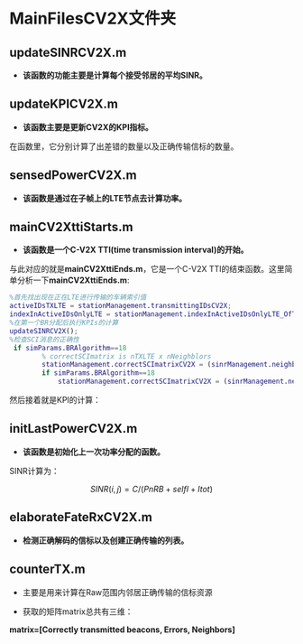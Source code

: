 # MainFilesCV2X文件夹

## updateSINRCV2X.m

- **该函数的功能主要是计算每个接受邻居的平均SINR。**

## updateKPICV2X.m

- **该函数主要是更新CV2X的KPI指标。**

在函数里，它分别计算了出差错的数量以及正确传输信标的数量。

## sensedPowerCV2X.m

- **该函数是通过在子帧上的LTE节点去计算功率。**

## mainCV2XttiStarts.m

- **该函数是一个C-V2X TTI(time transmission interval)的开始。**

与此对应的就是**mainCV2XttiEnds.m**，它是一个C-V2X TTI的结束函数。这里简单分析一下**mainCV2XttiEnds.m**:

~~~ matlab
%首先找出现在正在LTE进行传输的车辆索引值
activeIDsTXLTE = stationManagement.transmittingIDsCV2X;
indexInActiveIDsOnlyLTE = stationManagement.indexInActiveIDsOnlyLTE_OfTxLTE;
%在第一个BR分配后执行KPIs的计算
updateSINRCV2X();
%检查SCI消息的正确性
 if simParams.BRAlgorithm==18
        % correctSCImatrix is nTXLTE x nNeighblors
        stationManagement.correctSCImatrixCV2X = (sinrManagement.neighborsSINRsciAverageCV2X > phyParams.minSCIsinr);
        if simParams.BRAlgorithm==18
        	stationManagement.correctSCImatrixCV2X = (sinrManagement.neighborsSINRsciAverageCV2X > phyParams.minSCIsinr);
~~~

然后接着就是KPI的计算：

## initLastPowerCV2X.m

- **该函数是初始化上一次功率分配的函数。**

SINR计算为：

$$ SINR(i,j)=C/(PnRB+selfI+Itot)$$

## elaborateFateRxCV2X.m

- **检测正确解码的信标以及创建正确传输的列表。**

## counterTX.m

- 主要是用来计算在Raw范围内邻居正确传输的信标资源

- 获取的矩阵matrix总共有三维：

**matrix=[Correctly transmitted beacons, Errors, Neighbors]**

